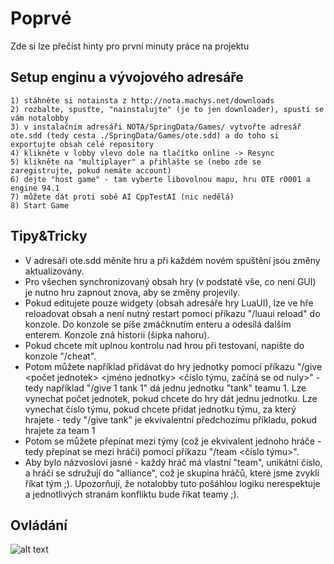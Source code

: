 ﻿Poprvé
======

Zde si lze přečíst hinty pro první minuty práce na projektu

Setup enginu a vývojového adresáře
----------------------------------

	1) stáhněte si notainsta z http://nota.machys.net/downloads
	2) rozbalte, spusťte, "nainstalujte" (je to jen downloader), spustí se vám notalobby
	3) v instalačním adresáři NOTA/SpringData/Games/ vytvořte adresář ote.sdd (tedy cesta ./SpringData/Games/ote.sdd) a do toho si exportujte obsah celé repository
	4) klikněte v lobby vlevo dole na tlačítko online -> Resync
	5) klikněte na "multiplayer" a přihlašte se (nebo zde se zaregistrujte, pokud nemáte account)
	6) dejte "host game" - tam vyberte libovolnou mapu, hru OTE r0001 a engine 94.1
	7) můžete dát proti sobě AI CppTestAI (nic nedělá)
	8) Start Game

Tipy&Tricky
-----------

* V adresáři ote.sdd měníte hru a při každém novém spuštění jsou změny aktualizovány.
* Pro všechen synchronizovaný obsah hry (v podstatě vše, co není GUI) je nutno hru zapnout znova, aby se změny projevily.
* Pokud editujete pouze widgety (obsah adresáře hry LuaUI), lze ve hře reloadovat obsah a není nutný restart pomocí příkazu "/luaui reload" do konzole. Do konzole se píše zmáčknutím enteru a odesílá dalším enterem. Konzole zná historii (šipka nahoru).
* Pokud chcete mít uplnou kontrolu nad hrou při testovaní, napište do konzole "/cheat".
* Potom můžete například přidávat do hry jednotky pomocí příkazu "/give <počet jednotek> <jméno jednotky> <číslo týmu, začíná se od nuly>" - tedy například "/give 1 tank 1" dá jednu jednotku "tank" teamu 1. Lze vynechat počet jednotek, pokud chcete do hry dát jednu jednotku. Lze vynechat číslo týmu, pokud chcete přidat jednotku týmu, za který hrajete - tedy "/give tank" je ekvivalentní předchozímu příkladu, pokud hrajete za team 1
* Potom se můžete přepínat mezi týmy (což je ekvivalent jednoho hráče - tedy přepínat se mezi hráči) pomocí příkazu "/team <číslo týmu>".
* Aby bylo názvosloví jasné - každý hráč má vlastní "team", unikátní číslo, a hráči se sdružují do "alliance", což je skupina hráčů, které jsme zvyklí říkat tým ;). Upozorňují, že notalobby tuto pošáhlou logiku nerespektuje a jednotlivých stranám konfliktu bude říkat teamy ;).

Ovládání
--------

![alt text](http://springrts.com/mediawiki/images/a/a5/KeyboardLayout.jpg "Klávesnice")
